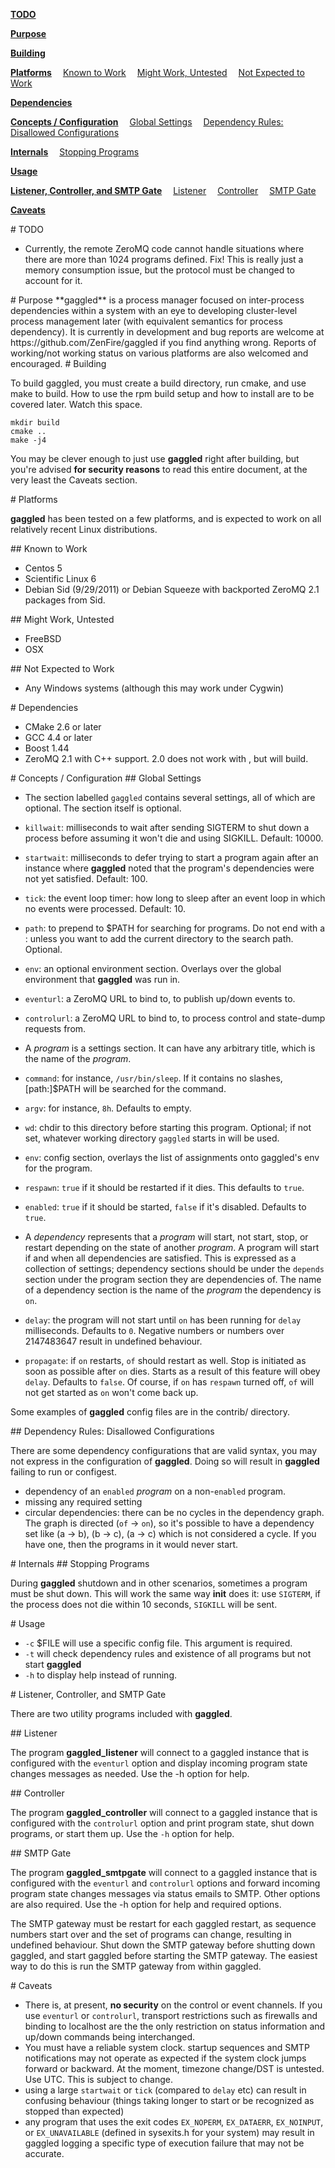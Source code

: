 
**<a href="#toc1-2">TODO</a>**

**<a href="#toc1-7">Purpose</a>**

**<a href="#toc1-11">Building</a>**

**<a href="#toc1-22">Platforms</a>**
&emsp;<a href="#toc2-27">Known to Work</a>
&emsp;<a href="#toc2-34">Might Work, Untested</a>
&emsp;<a href="#toc2-40">Not Expected to Work</a>

**<a href="#toc1-45">Dependencies</a>**

**<a href="#toc1-53">Concepts / Configuration</a>**
&emsp;<a href="#toc2-56">Global Settings</a>
&emsp;<a href="#toc2-81">Dependency Rules: Disallowed Configurations</a>

**<a href="#toc1-90">Internals</a>**
&emsp;<a href="#toc2-93">Stopping Programs</a>

**<a href="#toc1-98">Usage</a>**

**<a href="#toc1-105">Listener, Controller, and SMTP Gate</a>**
&emsp;<a href="#toc2-110">Listener</a>
&emsp;<a href="#toc2-115">Controller</a>
&emsp;<a href="#toc2-120">SMTP Gate</a>

**<a href="#toc1-127">Caveats</a>**

<A name="toc1-2" title="TODO" />
# TODO

* Currently, the remote ZeroMQ code cannot handle situations where there are more than 1024 programs defined.  Fix!  This is really just a memory consumption issue, but the protocol must be changed to account for it.

<A name="toc1-7" title="Purpose" />
# Purpose
**gaggled** is a process manager focused on inter-process dependencies within a system with an eye to developing cluster-level process management later (with equivalent semantics for process dependency).  It is currently in development and bug reports are welcome at https://github.com/ZenFire/gaggled if you find anything wrong.  Reports of working/not working status on various platforms are also welcomed and encouraged.

<A name="toc1-11" title="Building" />
# Building

To build gaggled, you must create a build directory, run cmake, and use make to build.  How to use the rpm build setup and how to install are to be covered later. Watch this space.

    mkdir build
    cmake ..
    make -j4

You may be clever enough to just use **gaggled** right after building, but you're advised **for security reasons** to read this entire document, at the very least the Caveats section.

<A name="toc1-22" title="Platforms" />
# Platforms

**gaggled** has been tested on a few platforms, and is expected to work on all relatively recent Linux distributions.

<A name="toc2-27" title="Known to Work" />
## Known to Work

* Centos 5
* Scientific Linux 6
* Debian Sid (9/29/2011) or Debian Squeeze with backported ZeroMQ 2.1 packages from Sid.

<A name="toc2-34" title="Might Work, Untested" />
## Might Work, Untested

* FreeBSD
* OSX

<A name="toc2-40" title="Not Expected to Work" />
## Not Expected to Work

* Any Windows systems (although this may work under Cygwin)

<A name="toc1-45" title="Dependencies" />
# Dependencies

* CMake 2.6 or later
* GCC 4.4 or later
* Boost 1.44
* ZeroMQ 2.1 with C++ support. 2.0 does not work with , but will build.

<A name="toc1-53" title="Concepts / Configuration" />
# Concepts / Configuration

<A name="toc2-56" title="Global Settings" />
## Global Settings

* The section labelled `gaggled` contains several settings, all of which are optional.  The section itself is optional.
 * `killwait`: milliseconds to wait after sending SIGTERM to shut down a process before assuming it won't die and using SIGKILL. Default: 10000.
 * `startwait`: milliseconds to defer trying to start a program again after an instance where **gaggled** noted that the program's dependencies were not yet satisfied. Default: 100.
 * `tick`: the event loop timer: how long to sleep after an event loop in which no events were processed. Default: 10.
 * `path`: to prepend to $PATH for searching for programs. Do not end with a : unless you want to add the current directory to the search path. Optional.
 * `env`: an optional environment section.  Overlays over the global environment that **gaggled** was run in.
 * `eventurl`: a ZeroMQ URL to bind to, to publish up/down events to.
 * `controlurl`: a ZeroMQ URL to bind to, to process control and state-dump requests from.

* A *program* is a settings section.  It can have any arbitrary title, which is the name of the *program*.
 * `command`: for instance, `/usr/bin/sleep`. If it contains no slashes, [path:]$PATH will be searched for the command.
 * `argv`: for instance, `8h`. Defaults to empty.
 * `wd`: chdir to this directory before starting this program. Optional; if not set, whatever working directory `gaggled` starts in will be used.
 * `env`: config section, overlays the list of assignments onto gaggled's env for the program.
 * `respawn`: `true` if it should be restarted if it dies.  This defaults to `true`.
 * `enabled`: `true` if it should be started, `false` if it's disabled.  Defaults to `true`.
* A *dependency* represents that a *program* will start, not start, stop, or restart depending on the state of another *program*. A program will start if and when all dependencies are satisfied.  This is expressed as a collection of settings; dependency sections should be under the `depends` section under the program section they are dependencies of.  The name of a dependency section is the name of the *program* the dependency is `on`.
 * `delay`: the program will not start until `on` has been running for `delay` milliseconds. Defaults to `0`.  Negative numbers or numbers over 2147483647 result in undefined behaviour.
 * `propagate`: if `on` restarts, `of` should restart as well.  Stop is initiated as soon as possible after `on` dies.  Starts as a result of this feature will obey `delay`.  Defaults to `false`.  Of course, if `on` has `respawn` turned off, `of` will not get started as `on` won't come back up.

Some examples of **gaggled** config files are in the contrib/ directory.

<A name="toc2-81" title="Dependency Rules: Disallowed Configurations" />
## Dependency Rules: Disallowed Configurations

There are some dependency configurations that are valid syntax, you may not express in the configuration of **gaggled**.  Doing so will result in **gaggled** failing to run or configest.

* dependency of an `enabled` *program* on a non-`enabled` program.
* missing any required setting
* circular dependencies: there can be no cycles in the dependency graph.  The graph is directed (`of` -> `on`), so it's possible to have a dependency set like (a -> b), (b -> c), (a -> c) which is not considered a cycle.  If you have one, then the programs in it would never start.

<A name="toc1-90" title="Internals" />
# Internals

<A name="toc2-93" title="Stopping Programs" />
## Stopping Programs

During **gaggled** shutdown and in other scenarios, sometimes a program must be shut down.  This will work the same way **init** does it: use `SIGTERM`, if the process does not die within 10 seconds, `SIGKILL` will be sent.

<A name="toc1-98" title="Usage" />
# Usage

* `-c` $FILE will use a specific config file.  This argument is required.
* `-t` will check dependency rules and existence of all programs but not start **gaggled**
* `-h` to display help instead of running.

<A name="toc1-105" title="Listener, Controller, and SMTP Gate" />
# Listener, Controller, and SMTP Gate

There are two utility programs included with **gaggled**.

<A name="toc2-110" title="Listener" />
## Listener

The program **gaggled_listener** will connect to a gaggled instance that is configured with the `eventurl` option and display incoming program state changes messages as needed.  Use the -h option for help.

<A name="toc2-115" title="Controller" />
## Controller

The program **gaggled_controller** will connect to a gaggled instance that is configured with the `controlurl` option and print program state, shut down programs, or start them up.  Use the `-h` option for help.

<A name="toc2-120" title="SMTP Gate" />
## SMTP Gate

The program **gaggled_smtpgate** will connect to a gaggled instance that is configured with the `eventurl` and `controlurl` options and forward incoming program state changes messages via status emails to SMTP.  Other options are also required.  Use the -h option for help and required options.

The SMTP gateway must be restart for each gaggled restart, as sequence numbers start over and the set of programs can change, resulting in undefined behaviour.  Shut down the SMTP gateway before shutting down gaggled, and start gaggled before starting the SMTP gateway.  The easiest way to do this is run the SMTP gateway from within gaggled.

<A name="toc1-127" title="Caveats" />
# Caveats

* There is, at present, **no security** on the control or event channels. If you use `eventurl` or `controlurl`, transport restrictions such as firewalls and binding to localhost are the the only restriction on status information and up/down commands being interchanged.
* You must have a reliable system clock. startup sequences and SMTP notifications may not operate as expected if the system clock jumps forward or backward.  At the moment, timezone change/DST is untested.  Use UTC.  This is subject to change.
* using a large `startwait` or `tick` (compared to `delay` etc) can result in confusing behaviour (things taking longer to start or be recognized as stopped than expected)
* any program that uses the exit codes `EX_NOPERM`, `EX_DATAERR`, `EX_NOINPUT`, or `EX_UNAVAILABLE` (defined in sysexits.h for your system) may result in gaggled logging a specific type of execution failure that may not be accurate.
